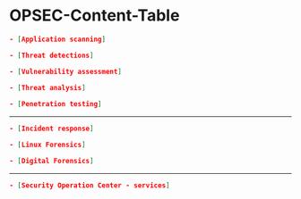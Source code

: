 # OPSEC-Content-Table

```json
- [Application scanning] 

- [Threat detections]

- [Vulnerability assessment]

- [Threat analysis]
 
- [Penetration testing]
```
-----------------------------------

```json
- [Incident response]

- [Linux Forensics]

- [Digital Forensics]
```

-----------------------------------

```json
- [Security Operation Center - services]

```

